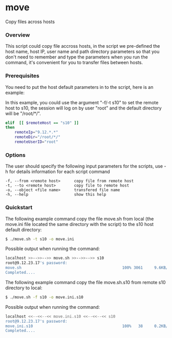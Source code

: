 # move
Copy files across hosts
### Overview
This script could copy file accross hosts, in the script we pre-defined the host name, host IP, user name and path directory parameters so that you don't need to remember and type the parameters when you run the command, it's convenient for you to transfer files between hosts.
### Prerequisites
You need to put the host default parameters in to the script, here is an example:

In this example, you could use the argument "-f/-t s10" to set the remote host to s10, the session will log on by user "root" and the default directory will be "/root/*/".

```sh
elif  [[ $remoteHost == "s10" ]]
then
    remoteIp="9.12.*.*"
    remoteDir="/root/*/"
    remoteUserID="root"
```
### Options
The user should specify the following input parameters for the scripts, use -h for details information for each script command

```
-f, --from <remote host>      copy file from remote host
-t, --to <remote host>        copy file to remote host
-o, --object <file name>      transfered file name
-h, --help                    show this help
```
### Quickstart
The following example command copy the file move.sh from local (the move.ini file located the same directory with the script) to the s10 host default directory:
```sh
$ ./move.sh -t s10 -o move.ini
```
Possible output when running the command:
```sh
localhost >>-->>-->> move.sh >>-->>-->> s10
root@9.12.23.17's password: 
move.sh                                            100% 3061     9.6KB/s   00:00    
Completed....
```
The following example command copy the file move.sh.s10 from remote s10 directory to local:
```sh
$ ./move.sh -f s10 -o move.ini.s10
```
Possible output when running the command:
```sh
localhost <<--<<--<< move.ini.s10 <<--<<--<< s10
root@9.12.23.17's password: 
move.ini.s10                                       100%   38     0.2KB/s   00:00    
Completed....
```
